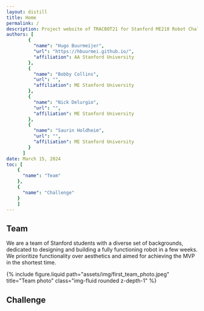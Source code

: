 ```yaml
---
layout: distill
title: Home
permalink: /
description: Project website of TRACBOT21 for Stanford ME210 Robot Challenge. 
authors: [
        {
          "name": "Hugo Buurmeijer",
          "url": "https://hbuurmei.github.io/",
          "affiliation": AA Stanford University
        },
        {
          "name": "Bobby Collins",
          "url": "",
          "affiliation": ME Stanford University
        },
        {
          "name": "Nick Delurgio",
          "url": "",
          "affiliation": ME Stanford University
        },
        {
          "name": "Saurin Holdheim",
          "url": "",
          "affiliation": ME Stanford University
        }
      ]
date: March 15, 2024
toc: [
    {
      "name": "Team"
    },
    {
      "name": "Challenge"
    }
    ]
---
```


<h2 id="team">Team</h2>

We are a team of Stanford students with a diverse set of backgrounds, dedicated to designing and building a fully functioning robot in a few weeks.
We prioritize functionality over aesthetics and aimed for achieving the MVP in the shortest time.

<div class="row justify-content-sm-center">
  <div class="col-sm-8 mt-3 mt-md-0">
    {% include figure.liquid path="assets/img/first_team_photo.jpeg" title="Team photo" class="img-fluid rounded z-depth-1" %}
  </div>
</div>


<h2 id="challenge">Challenge</h2>


